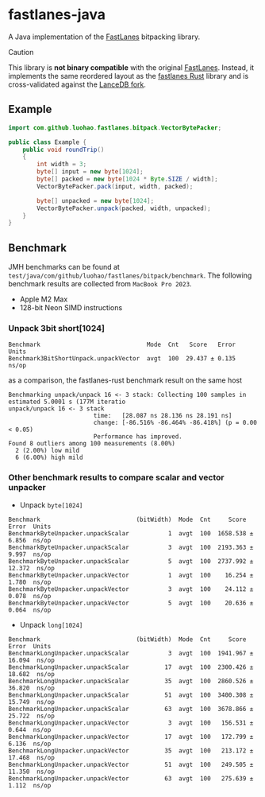 # fastlanes-java

A Java implementation of the [FastLanes](https://github.com/cwida/FastLanes) bitpacking library.

> [!CAUTION]
> This library is **not binary compatible** with the original [FastLanes](https://github.com/cwida/FastLanes). Instead, it implements the same reordered layout as the [fastlanes Rust](https://github.com/spiraldb/fastlanes) library and is cross-validated against the [LanceDB fork](https://github.com/lancedb/lance/blob/main/rust/lance-encoding/src/encodings/physical/bitpack_fastlanes.rs).

## Example
```java
import com.github.luohao.fastlanes.bitpack.VectorBytePacker;

public class Example {
    public void roundTrip()
    {
        int width = 3;
        byte[] input = new byte[1024];
        byte[] packed = new byte[1024 * Byte.SIZE / width];
        VectorBytePacker.pack(input, width, packed);

        byte[] unpacked = new byte[1024];
        VectorBytePacker.unpack(packed, width, unpacked);
    }
}
```

## Benchmark
JMH benchmarks can be found at `test/java/com/github/luohao/fastlanes/bitpack/benchmark`.
The following benchmark results are collected from `MacBook Pro 2023`.
* Apple M2 Max
* 128-bit Neon SIMD instructions

### Unpack 3bit short[1024]

```text
Benchmark                              Mode  Cnt   Score   Error  Units
Benchmark3BitShortUnpack.unpackVector  avgt  100  29.437 ± 0.135  ns/op
```

as a comparison, the fastlanes-rust benchmark result on the same host
```text
Benchmarking unpack/unpack 16 <- 3 stack: Collecting 100 samples in estimated 5.0001 s (177M iteratio
unpack/unpack 16 <- 3 stack
                        time:   [28.087 ns 28.136 ns 28.191 ns]
                        change: [-86.516% -86.464% -86.418%] (p = 0.00 < 0.05)
                        Performance has improved.
Found 8 outliers among 100 measurements (8.00%)
  2 (2.00%) low mild
  6 (6.00%) high mild
```

### Other benchmark results to compare scalar and vector unpacker
* Unpack `byte[1024]`
```text
Benchmark                           (bitWidth)  Mode  Cnt     Score    Error  Units
BenchmarkByteUnpacker.unpackScalar           1  avgt  100  1658.538 ±  6.856  ns/op
BenchmarkByteUnpacker.unpackScalar           3  avgt  100  2193.363 ±  9.997  ns/op
BenchmarkByteUnpacker.unpackScalar           5  avgt  100  2737.992 ± 12.372  ns/op
BenchmarkByteUnpacker.unpackVector           1  avgt  100    16.254 ±  1.780  ns/op
BenchmarkByteUnpacker.unpackVector           3  avgt  100    24.112 ±  0.078  ns/op
BenchmarkByteUnpacker.unpackVector           5  avgt  100    20.636 ±  0.064  ns/op
```

* Unpack `long[1024]`
```text
Benchmark                           (bitWidth)  Mode  Cnt     Score    Error  Units
BenchmarkLongUnpacker.unpackScalar           3  avgt  100  1941.967 ± 16.094  ns/op
BenchmarkLongUnpacker.unpackScalar          17  avgt  100  2300.426 ± 18.682  ns/op
BenchmarkLongUnpacker.unpackScalar          35  avgt  100  2860.526 ± 36.820  ns/op
BenchmarkLongUnpacker.unpackScalar          51  avgt  100  3400.308 ± 15.749  ns/op
BenchmarkLongUnpacker.unpackScalar          63  avgt  100  3678.866 ± 25.722  ns/op
BenchmarkLongUnpacker.unpackVector           3  avgt  100   156.531 ±  0.644  ns/op
BenchmarkLongUnpacker.unpackVector          17  avgt  100   172.799 ±  6.136  ns/op
BenchmarkLongUnpacker.unpackVector          35  avgt  100   213.172 ± 17.468  ns/op
BenchmarkLongUnpacker.unpackVector          51  avgt  100   249.505 ± 11.350  ns/op
BenchmarkLongUnpacker.unpackVector          63  avgt  100   275.639 ±  1.112  ns/op
```